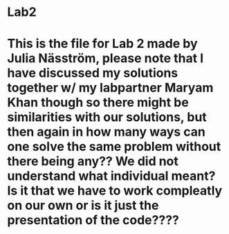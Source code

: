 # Lab2
# This is the file for Lab 2 made by Julia Näsström, please note that I have discussed my solutions together w/ my labpartner Maryam Khan though so there might be similarities with our solutions, but then again in how many ways can one solve the same problem without there being any?? We did not understand what individual meant? Is it that we have to work compleatly on our own or is it just the presentation of the code???? 
